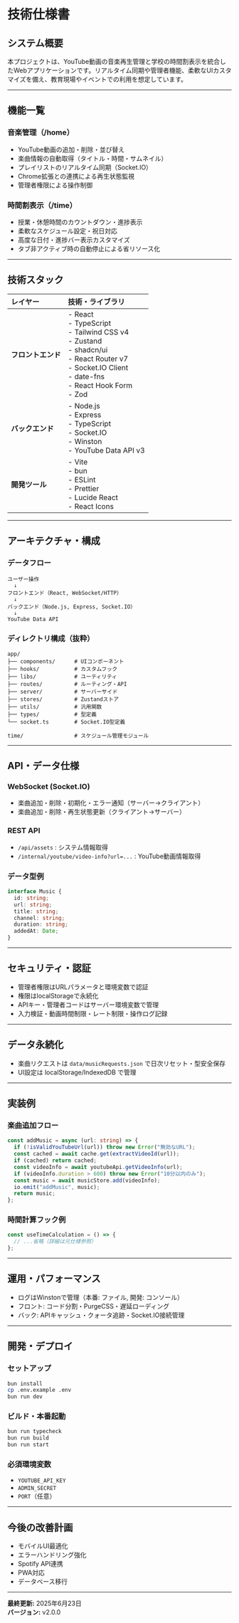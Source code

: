 # 技術仕様書

## システム概要

本プロジェクトは、YouTube動画の音楽再生管理と学校の時間割表示を統合したWebアプリケーションです。リアルタイム同期や管理者機能、柔軟なUIカスタマイズを備え、教育現場やイベントでの利用を想定しています。

---

## 機能一覧

### 音楽管理（/home）

- YouTube動画の追加・削除・並び替え
- 楽曲情報の自動取得（タイトル・時間・サムネイル）
- プレイリストのリアルタイム同期（Socket.IO）
- Chrome拡張との連携による再生状態監視
- 管理者権限による操作制御

### 時間割表示（/time）

- 授業・休憩時間のカウントダウン・進捗表示
- 柔軟なスケジュール設定・祝日対応
- 高度な日付・進捗バー表示カスタマイズ
- タブ非アクティブ時の自動停止による省リソース化

---

## 技術スタック

| レイヤー           | 技術・ライブラリ                                                                                                                                                |
| :----------------- | :-------------------------------------------------------------------------------------------------------------------------------------------------------------- |
| **フロントエンド** | - React<br>- TypeScript<br>- Tailwind CSS v4<br>- Zustand<br>- shadcn/ui<br>- React Router v7<br>- Socket.IO Client<br>- date-fns<br>- React Hook Form<br>- Zod |
| **バックエンド**   | - Node.js<br>- Express<br>- TypeScript<br>- Socket.IO<br>- Winston<br>- YouTube Data API v3                                                                     |
| **開発ツール**     | - Vite<br>- bun<br>- ESLint<br>- Prettier<br>- Lucide React<br>- React Icons                                                                                    |

---

## アーキテクチャ・構成

### データフロー

```
ユーザー操作
  ↓
フロントエンド（React, WebSocket/HTTP）
  ↓
バックエンド（Node.js, Express, Socket.IO）
  ↓
YouTube Data API
```

### ディレクトリ構成（抜粋）

```
app/
├── components/      # UIコンポーネント
├── hooks/           # カスタムフック
├── libs/            # ユーティリティ
├── routes/          # ルーティング・API
├── server/          # サーバーサイド
├── stores/          # Zustandストア
├── utils/           # 汎用関数
├── types/           # 型定義
└── socket.ts        # Socket.IO型定義

time/                # スケジュール管理モジュール
```

---

## API・データ仕様

### WebSocket (Socket.IO)

- 楽曲追加・削除・初期化・エラー通知（サーバー→クライアント）
- 楽曲追加・削除・再生状態更新（クライアント→サーバー）

### REST API

- `/api/assets` : システム情報取得
- `/internal/youtube/video-info?url=...` : YouTube動画情報取得

### データ型例

```typescript
interface Music {
  id: string;
  url: string;
  title: string;
  channel: string;
  duration: string;
  addedAt: Date;
}
```

---

## セキュリティ・認証

- 管理者権限はURLパラメータと環境変数で認証
- 権限はlocalStorageで永続化
- APIキー・管理者コードはサーバー環境変数で管理
- 入力検証・動画時間制限・レート制限・操作ログ記録

---

## データ永続化

- 楽曲リクエストは `data/musicRequests.json` で日次リセット・型安全保存
- UI設定は localStorage/IndexedDB で管理

---

## 実装例

### 楽曲追加フロー

```typescript
const addMusic = async (url: string) => {
  if (!isValidYouTubeUrl(url)) throw new Error("無効なURL");
  const cached = await cache.get(extractVideoId(url));
  if (cached) return cached;
  const videoInfo = await youtubeApi.getVideoInfo(url);
  if (videoInfo.duration > 600) throw new Error("10分以内のみ");
  const music = await musicStore.add(videoInfo);
  io.emit("addMusic", music);
  return music;
};
```

### 時間計算フック例

```typescript
const useTimeCalculation = () => {
  // ...省略（詳細は元仕様参照）
};
```

---

## 運用・パフォーマンス

- ログはWinstonで管理（本番: ファイル, 開発: コンソール）
- フロント: コード分割・PurgeCSS・遅延ローディング
- バック: APIキャッシュ・クォータ追跡・Socket.IO接続管理

---

## 開発・デプロイ

### セットアップ

```bash
bun install
cp .env.example .env
bun run dev
```

### ビルド・本番起動

```bash
bun run typecheck
bun run build
bun run start
```

### 必須環境変数

- `YOUTUBE_API_KEY`
- `ADMIN_SECRET`
- `PORT`（任意）

---

## 今後の改善計画

- モバイルUI最適化
- エラーハンドリング強化
- Spotify API連携
- PWA対応
- データベース移行

---

**最終更新:** 2025年6月23日  
**バージョン:** v2.0.0
